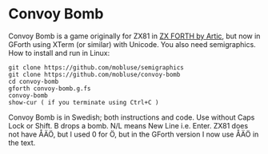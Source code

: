 # Convoy Bomb
Convoy Bomb is a game originally for ZX81 in [ZX FORTH by Artic](http://www.zx81stuff.org.uk/zx81/tape/ZXForth),
but now in GForth using XTerm (or similar) with Unicode. You also need semigraphics. How to install and run in Linux:

    git clone https://github.com/mobluse/semigraphics
    git clone https://github.com/mobluse/convoy-bomb
    cd convoy-bomb
    gforth convoy-bomb.g.fs
    convoy-bomb
    show-cur ( if you terminate using Ctrl+C )

Convoy Bomb is in Swedish; both instructions and code. Use without Caps Lock or Shift.
B drops a bomb. N/L means New Line i.e. Enter. ZX81 does not have ÅÄÖ, but I used 0 for Ö, but in the
GForth version I now use ÅÄÖ in the text.
